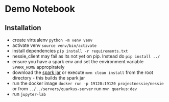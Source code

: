 # Demo Notebook

## Installation

* create virtualenv `python -m venv venv`
* activate venv `source venv/bin/activate`
* install dependencies `pip install -r requirements.txt`
* nessie_client may fail as its not yet on pip. Instead do `pip install ../`
* ensure you have a spark env and set the environment variable `SPARK_HOME` appropirately
* download the [spark jar]() or execute `mvn clean install` from the root directory - this builds the spark jar
* run the docker image `docker run -p 19120:19120 projectnessie/nessie` or from `../../servers/quarkus-server` run `mvn quarkus:dev`
* run `jupyter-lab`
